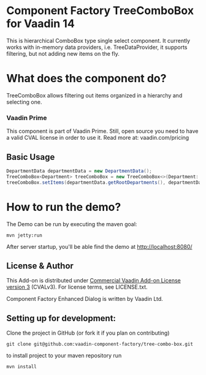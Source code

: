 # Component Factory TreeComboBox for Vaadin 14

This is hierarchical ComboBox type single select component. It currently works with in-memory data
providers, i.e. TreeDataProvider, it supports filtering, but not adding new items on the fly.

# What does the component do?

TreeComboBox allows filtering out items organized in a hierarchy and selecting one.

### Vaadin Prime
This component is part of Vaadin Prime. Still, open source you need to have a valid CVAL license in order to use it. Read more at: vaadin.com/pricing

## Basic Usage
```java
DepartmentData departmentData = new DepartmentData();
TreeComboBox<Department> treeComboBox = new TreeComboBox<>(Department::getName);
treeComboBox.setItems(departmentData.getRootDepartments(), departmentData::getChildDepartments);
```

# How to run the demo?

The Demo can be run by executing the maven goal:

```mvn jetty:run```

After server startup, you'll be able find the demo at [http://localhost:8080/](http://localhost:8080/)


## License & Author

This Add-on is distributed under [Commercial Vaadin Add-on License version 3](http://vaadin.com/license/cval-3) (CVALv3). For license terms, see LICENSE.txt.

Component Factory Enhanced Dialog is written by Vaadin Ltd.


## Setting up for development:

Clone the project in GitHub (or fork it if you plan on contributing)

```
git clone git@github.com:vaadin-component-factory/tree-combo-box.git
```

to install project to your maven repository run
 
```mvn install```